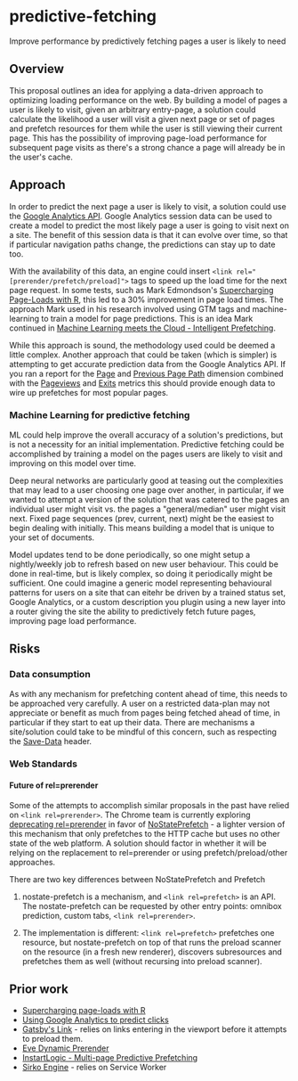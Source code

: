 # predictive-fetching
Improve performance by predictively fetching pages a user is likely to need

## Overview

This proposal outlines an idea for applying a data-driven approach to optimizing loading performance on the web. By building a model of pages a user is likely to visit, given an arbitrary entry-page, a solution could calculate the likelihood a user will visit a given next page or set of pages and prefetch resources for them while the user is still viewing their current page. This has the possibility of improving page-load performance for subsequent page visits as there's a strong chance a page will already be in the user's cache.

## Approach 

In order to predict the next page a user is likely to visit, a solution could use the [Google Analytics API](https://developers.google.com/analytics/devguides/reporting/core/v4/). Google Analytics session data can be used to create a model to predict the most likely page a user is going to visit next on a site. The benefit of this session data is that it can evolve over time, so that if particular navigation paths change, the predictions can stay up to date too. 

With the availability of this data, an engine could insert `<link rel="[prerender/prefetch/preload]">` tags to speed up the load time for the next page request. In some tests, such as Mark Edmondson's [Supercharging Page-Loads with R](http://code.markedmondson.me/predictClickOpenCPU/supercharge.html), this led to a 30% improvement in page load times. The approach Mark used in his research involved using GTM tags and machine-learning to train a model for page predictions. This is an idea Mark continued in [Machine Learning meets the Cloud - Intelligent Prefetching](https://iihnordic.com/blog/machine-learning-meets-the-cloud-intelligent-prefetching/).

While this approach is sound, the methodology used could be deemed a little complex. Another approach that could be taken (which is simpler) is attempting to get accurate prediction data from the Google Analytics API. If you ran a report for the [Page](https://developers.google.com/analytics/devguides/reporting/core/dimsmets#view=detail&group=page_tracking&jump=ga_pagepath) and [Previous Page Path](https://developers.google.com/analytics/devguides/reporting/core/dimsmets#view=detail&group=page_tracking&jump=ga_previouspagepath) dimension combined with the [Pageviews](https://developers.google.com/analytics/devguides/reporting/core/dimsmets#view=detail&group=page_tracking&jump=ga_pageviews) and [Exits](https://developers.google.com/analytics/devguides/reporting/core/dimsmets#view=detail&group=page_tracking&jump=ga_exits) metrics this should provide enough data to wire up prefetches for most popular pages.

### Machine Learning for predictive fetching

ML could help improve the overall accuracy of a solution's predictions, but is not a necessity for an initial implementation. Predictive fetching could be accomplished by training a model on the pages users are likely to visit and improving on this model over time. 

Deep neural networks are particularly good at teasing out the complexities that may lead to a user choosing one page over another, in particular, if we wanted to attempt a version of the solution that was catered to the pages an individual user might visit vs. the pages a "general/median" user might visit next. Fixed page sequences (prev, current, next) might be the easiest to begin dealing with initially. This means building a model that is unique to your set of documents. 

Model updates tend to be done periodically, so one might setup a nightly/weekly job to refresh based on new user behaviour. This could be done in real-time, but is likely complex, so doing it periodically might be sufficient. One could imagine a generic model representing behavioural patterns for users on a site that can eitehr be driven by a trained status set, Google Analytics, or a custom description you plugin using a new layer into a router giving the site the ability to predictively fetch future pages, improving page load performance.

## Risks

### Data consumption

As with any mechanism for prefetching content ahead of time, this needs to be approached very carefully. A user on a restricted data-plan may not appreciate or benefit as much from pages being fetched ahead of time, in particular if they start to eat up their data. There are mechanisms a site/solution could take to be mindful of this concern, such as respecting the [Save-Data](https://developers.google.com/web/updates/2016/02/save-data) header. 

### Web Standards

#### Future of rel=prerender
Some of the attempts to accomplish similar proposals in the past have relied on `<link rel=prerender>`. The Chrome team is currently exploring [deprecating rel=prerender](https://groups.google.com/a/chromium.org/forum/#!topic/blink-dev/0nSxuuv9bBw) in favor of [NoStatePrefetch](https://docs.google.com/document/d/16VCYGGWau483IMSxODpg5faZny1FJ6vNK2v-BuM5EhU/edit#) - a lighter version of this mechanism that only prefetches to the HTTP cache but uses no other state of the web platform. A solution should factor in whether it will be relying on the replacement to rel=prerender or using prefetch/preload/other approaches.

There are two key differences between NoStatePrefetch and Prefetch

1. nostate-prefetch is a mechanism, and `<link rel=prefetch>` is an API. The nostate-prefetch can be requested by other entry points: omnibox prediction, custom tabs, `<link rel=prerender>`.

2. The implementation is different: `<link rel=prefetch>` prefetches one resource, but nostate-prefetch on top of that runs the preload scanner on the resource (in a fresh new renderer), discovers subresources and prefetches them as well (without recursing into preload scanner).


## Prior work

* [Supercharging page-loads with R](http://code.markedmondson.me/predictClickOpenCPU/supercharge.html)
* [Using Google Analytics to predict clicks](https://www.noisetosignal.io/2016/11/using-google-analytics-to-predict-clicks-and-speed-up-your-website/)
* [Gatsby's Link](https://github.com/gatsbyjs/gatsby/tree/master/packages/gatsby-link) - relies on links entering in the viewport before it attempts to preload them.
* [Eve Dynamic Prerender](https://wordpress.org/plugins/eve-dynamic-prerender/)
* [InstartLogic - Multi-page Predictive Prefetching](https://www.instartlogic.com/blog/predicting-future-multi-page-predictive-prefetching)
* [Sirko Engine](https://github.com/sirko-io/engine) - relies on Service Worker




